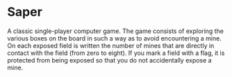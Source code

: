 # Saper
A classic single-player computer game. The game consists of exploring the various boxes on the board in such a way as to avoid encountering a mine. On each exposed field is written the number of mines that are directly in contact with the field (from zero to eight). If you mark a field with a flag, it is protected from being exposed so that you do not accidentally expose a mine.
